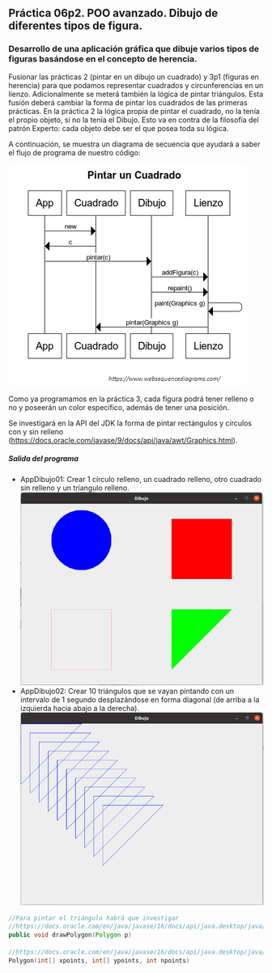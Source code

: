## Práctica 06p2. POO avanzado. Dibujo de diferentes tipos de figura. 
### Desarrollo de una aplicación gráfica que dibuje varios tipos de figuras basándose en el concepto de herencia.

Fusionar las prácticas 2 (pintar en un dibujo un cuadrado) y 3p1 (figuras en herencia) para que podamos representar cuadrados y circunferencias en un lienzo. Adicionalmente se meterá también la lógica de pintar triángulos. Esta fusión deberá cambiar la forma de pintar los cuadrados de las primeras prácticas. En la práctica 2 la lógica propia de pintar el cuadrado, no la tenía el propio objeto, si no la tenía el Dibujo. Esto va en contra de la filosofía del patrón Experto: cada objeto debe ser el que posea toda su lógica.

A continuación, se muestra un diagrama de secuencia que ayudará a saber el flujo de programa de nuestro código:

![alt text](https://raw.githubusercontent.com/AgustinICAI/javaCourseExamples2022/master/06p2.dibujoHerencia/_diagramaSecuencia.png)

Como ya programamos en la práctica 3, cada figura podrá tener relleno o no y poseerán un color específico, además de tener una posición.

Se investigará en la API del JDK la forma de pintar rectángulos y círculos con y sin relleno (https://docs.oracle.com/javase/9/docs/api/java/awt/Graphics.html).

##### Salida del programa

* AppDibujo01: Crear 1 círculo relleno, un cuadrado relleno, otro cuadrado sin relleno y un tríangulo relleno.
![alt text](https://raw.githubusercontent.com/AgustinICAI/javaCourseExamples2022/master/06p2.dibujoHerencia/output1.png)
* AppDibujo02: Crear 10 triángulos que se vayan pintando con un intervalo de 1 segundo desplazándose en forma diagonal (de arriba a la izquierda hacia abajo a la derecha).
![alt text](https://raw.githubusercontent.com/AgustinICAI/javaCourseExamples2022/master/06p2.dibujoHerencia/output2.png)


```java
//Para pintar el triángulo habrá que investigar
//https://docs.oracle.com/en/java/javase/16/docs/api/java.desktop/java/awt/Graphics.html#drawPolygon(java.awt.Polygon)
public void drawPolygon​(Polygon p)

//https://docs.oracle.com/en/java/javase/16/docs/api/java.desktop/java/awt/Polygon.html
Polygon​(int[] xpoints, int[] ypoints, int npoints)


```

